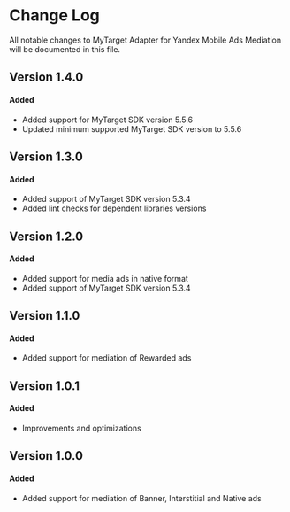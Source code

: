 # Change Log
All notable changes to MyTarget Adapter for Yandex Mobile Ads Mediation will be documented in this file.

## Version 1.4.0

#### Added
* Added support for MyTarget SDK version 5.5.6
* Updated minimum supported MyTarget SDK version to 5.5.6

## Version 1.3.0

#### Added
* Added support of MyTarget SDK version 5.3.4
* Added lint checks for dependent libraries versions

## Version 1.2.0

#### Added
* Added support for media ads in native format
* Added support of MyTarget SDK version 5.3.4

## Version 1.1.0

#### Added
* Added support for mediation of Rewarded ads

## Version 1.0.1

#### Added
* Improvements and optimizations

## Version 1.0.0

#### Added
* Added support for mediation of Banner, Interstitial and Native ads

